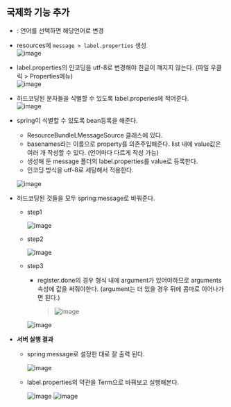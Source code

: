 ## 국제화 기능 추가
- : 언어를 선택하면 해당언어로 변경
- resources에 `message > label.properties` 생성  
  ![image](https://user-images.githubusercontent.com/79209568/123368043-02a40580-d5b6-11eb-8b21-8412c463a1d4.png)

- label.properties의 인코딩을 utf-8로 변경해야 한글이 꺠지지 않는다. (파일 우클릭 \> Properties메뉴)  
  ![image](https://user-images.githubusercontent.com/79209568/123370262-531d6200-d5ba-11eb-8214-b26e3f35e75e.png)

- 하드코딩된 문자들을 식별할 수 있도록 label.properies에 적어준다.  
  ![image](https://user-images.githubusercontent.com/79209568/123370275-5add0680-d5ba-11eb-80b6-e662ed2921c4.png)

- spring이 식별할 수 있도록 bean등록을 해준다.  
  - ResourceBundleLMessageSource 클래스에 있다.
  - basenames라는 이름으로 property를 의존주입해준다. list 내에 value값은 여러 개 작성할 수 있다. (언어마다 다르게 작성 가능)
  - 생성해 둔 message 폴더의 label.properties를 value로 등록한다.
  - 인코딩 방식을 utf-8로 세팅해서 적용한다.
  
  ![image](https://user-images.githubusercontent.com/79209568/123370295-64ff0500-d5ba-11eb-87eb-b6d6570fc26b.png)

- 하드코딩된 것들을 모두 spring:message로 바꿔준다.
  - step1  
    
    ![image](https://user-images.githubusercontent.com/79209568/123370647-1e5dda80-d5bb-11eb-9801-1a28fe99185a.png)
  - step2  
    
    ![image](https://user-images.githubusercontent.com/79209568/123370718-42212080-d5bb-11eb-9265-62d44ca4e2e6.png)

  - step3  
    - register.done의 경우 형식 내에 argument가 있어야하므로 arguments 속성에 값을 써줘야한다. (argument는 더 있을 경우 뒤에 콤마로 이어나가면 된다.)
      
      > ![image](https://user-images.githubusercontent.com/79209568/123370880-988e5f00-d5bb-11eb-9bb5-72de28a94f2d.png)

    ![image](https://user-images.githubusercontent.com/79209568/123370756-57964a80-d5bb-11eb-9336-ca302eda79ee.png)
- **서버 실행 결과**
  - spring:message로 설정한 대로 잘 출력 된다.  
    
    ![image](https://user-images.githubusercontent.com/79209568/123371094-0044aa00-d5bc-11eb-82ed-48a5d5514dc3.png)
  - label.properties의 약관을 Term으로 바꿔보고 실행해본다.  
    
    ![image](https://user-images.githubusercontent.com/79209568/123371123-13577a00-d5bc-11eb-984a-3c5e736a6b7e.png)
    ![image](https://user-images.githubusercontent.com/79209568/123371129-15b9d400-d5bc-11eb-8007-844e27b0e28f.png)
